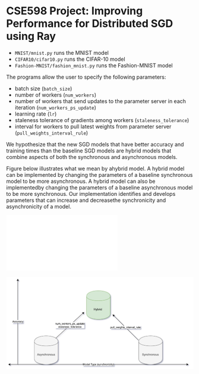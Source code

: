 # CSE598 Project: Improving Performance for Distributed SGD using Ray

- `MNIST/mnist.py` runs the MNIST model
- `CIFAR10/cifar10.py` runs the CIFAR-10 model
- `Fashion-MNIST/fashion_mnist.py` runs the Fashion-MNIST model

The programs allow the user to specify the following parameters:
- batch size (`batch_size`)
- number of workers (`num_workers`)
- number of workers that send updates to the parameter server in each iteration
  (`num_workers_ps_update`)
- learning rate (`lr`)
- staleness tolerance of gradients among workers (`staleness_tolerance`)
- interval for workers to pull latest weights from parameter server
  (`pull_weights_interval_rule`)

We hypothesize that the new SGD models that have better accuracy and training times than the baseline SGD models are hybrid models that combine aspects of both the synchronous and asynchronous models.  

Figure below illustrates what we mean by ahybrid model. A  hybrid  model  can  be  implemented  by  changing  the  parameters  of  a  baseline synchronous model to be more asynchronous. A hybrid model can also be implementedby changing the parameters of a baseline asynchronous model to be more synchronous. Our implementation identifies and develops parameters that can increase and decreasethe synchronicity and asynchronicity of a model.

![Read the full paper here](/paper.pdf)

![Overall Architecture](/images/hybrid_architecture.jpg)
